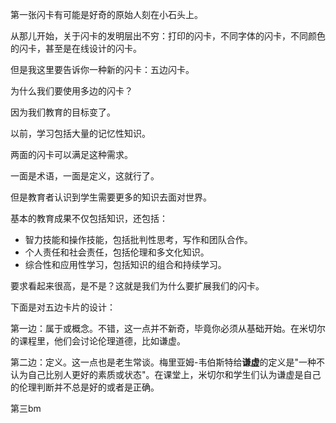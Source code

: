 第一张闪卡有可能是好奇的原始人刻在小石头上。

从那儿开始，关于闪卡的发明层出不穷：打印的闪卡，不同字体的闪卡，不同颜色的闪卡，甚至是在线设计的闪卡。

但是我这里要告诉你一种新的闪卡：五边闪卡。

为什么我们要使用多边的闪卡？

因为我们教育的目标变了。

以前，学习包括大量的记忆性知识。

两面的闪卡可以满足这种需求。

一面是术语，一面是定义，这就行了。

但是教育者认识到学生需要更多的知识去面对世界。

基本的教育成果不仅包括知识，还包括：

 - 智力技能和操作技能，包括批判性思考，写作和团队合作。
 - 个人责任和社会责任，包括伦理和多文化知识。  
 - 综合性和应用性学习，包括知识的组合和持续学习。

要求看起来很高，是不是？这就是我们为什么要扩展我们的闪卡。

下面是对五边卡片的设计：

第一边：属于或概念。不错，这一点并不新奇，毕竟你必须从基础开始。在米切尔的课程里，他们会讨论伦理道德，比如谦虚。

第二边：定义。这一点也是老生常谈。梅里亚姆-韦伯斯特给**谦虚**的定义是"一种不认为自己比别人更好的素质或状态"。在课堂上，米切尔和学生们认为谦虚是自己的伦理判断并不总是好的或者是正确。

第三bm




<!--stackedit_data:
eyJoaXN0b3J5IjpbLTgwMDQ4MDIyLDE3MjY1NjgzMjVdfQ==
-->